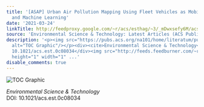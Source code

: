 ```yaml
---
title: '[ASAP] Urban Air Pollution Mapping Using Fleet Vehicles as Mobile Monitors
  and Machine Learning'
date: '2021-03-24'
linkTitle: http://feedproxy.google.com/~r/acs/esthag/~3/_mDwxsefy6M/acs.est.0c08034
source: 'Environmental Science & Technology: Latest Articles (ACS Publications)'
description: '<p><img src="https://pubs.acs.org/na101/home/literatum/publisher/achs/journals/content/esthag/0/esthag.ahead-of-print/acs.est.0c08034/20210324/images/medium/es0c08034_0007.gif"
  alt="TOC Graphic"/></p><div><cite>Environmental Science & Technology</cite></div><div>DOI:
  10.1021/acs.est.0c08034</div><img src="http://feeds.feedburner.com/~r/acs/esthag/~4/_mDwxsefy6M"
  height="1" width="1" ...'
disable_comments: true
---
```

<p><img src="https://pubs.acs.org/na101/home/literatum/publisher/achs/journals/content/esthag/0/esthag.ahead-of-print/acs.est.0c08034/20210324/images/medium/es0c08034_0007.gif" alt="TOC Graphic"/></p><div><cite>Environmental Science & Technology</cite></div><div>DOI: 10.1021/acs.est.0c08034</div><img src="http://feeds.feedburner.com/~r/acs/esthag/~4/_mDwxsefy6M" height="1" width="1" ...